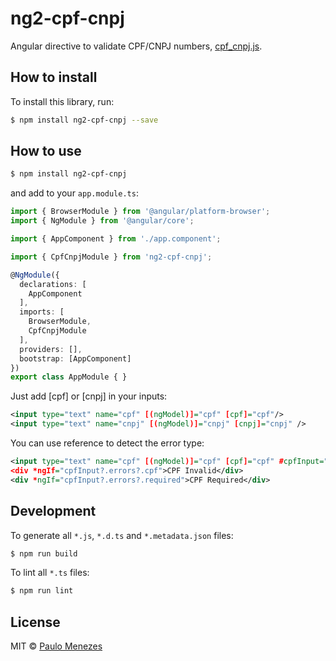 # ng2-cpf-cnpj

Angular directive to validate CPF/CNPJ numbers, [cpf_cnpj.js](https://github.com/fnando/cpf_cnpj.js).

## How to install

To install this library, run:

```bash
$ npm install ng2-cpf-cnpj --save
```

## How to use

```bash
$ npm install ng2-cpf-cnpj
```

and add to your `app.module.ts`:

```typescript
import { BrowserModule } from '@angular/platform-browser';
import { NgModule } from '@angular/core';

import { AppComponent } from './app.component';

import { CpfCnpjModule } from 'ng2-cpf-cnpj';

@NgModule({
  declarations: [
    AppComponent
  ],
  imports: [
    BrowserModule,
    CpfCnpjModule
  ],
  providers: [],
  bootstrap: [AppComponent]
})
export class AppModule { }
```

Just add [cpf] or [cnpj] in your inputs:

```xml
<input type="text" name="cpf" [(ngModel)]="cpf" [cpf]="cpf"/>
<input type="text" name="cnpj" [(ngModel)]="cnpj" [cnpj]="cnpj" />
```  

You can use reference to detect the error type:

```xml
<input type="text" name="cpf" [(ngModel)]="cpf" [cpf]="cpf" #cpfInput="ngModel" required />
<div *ngIf="cpfInput?.errors?.cpf">CPF Invalid</div>
<div *ngIf="cpfInput?.errors?.required">CPF Required</div>
```

## Development

To generate all `*.js`, `*.d.ts` and `*.metadata.json` files:

```bash
$ npm run build
```

To lint all `*.ts` files:

```bash
$ npm run lint
```

## License

MIT © [Paulo Menezes](mailto:paulo.hgmenezes@gmail.com)
